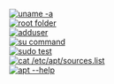 [![uname -a](https://i.postimg.cc/YSwwzTG8/image-2023-03-09-001419983.png)](https://postimg.cc/jDv9sghJ)  
[![root folder](https://i.postimg.cc/nr8HNMCb/image-2023-03-09-001823815.png)](https://postimg.cc/FdZ5LryD)  
[![adduser](https://i.postimg.cc/N0CJszqB/image-2023-03-09-004825621.png)](https://postimg.cc/Z93Fjj5M)  
[![su command](https://i.postimg.cc/kG9xqJpz/image-2023-03-09-003826630.png)](https://postimg.cc/7GsCNkDn)  
[![sudo test](https://i.postimg.cc/DwyR7sJQ/image-2023-03-09-005206538.png)](https://postimg.cc/tYwB5sz7)  
[![cat /etc/apt/sources.list](https://i.postimg.cc/xdGsH1zj/image.png)](https://postimg.cc/4KdbRZPj)  
[![apt --help](https://i.postimg.cc/dVyrkNyJ/image-2023-03-09-005518896.png)](https://postimg.cc/yD7k2PjG)
